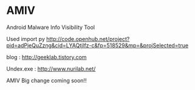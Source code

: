# AMIV
Android Malware Info Visibility Tool 

Used import py http://code.openhub.net/project?pid=adPjeQuZzng&cid=LYAQtjlfz-c&fp=518529&mp=&projSelected=true

blog :  http://geeklab.tistory.com

Undex.exe : http://www.nurilab.net/

AMIV Big change coming soon!!
